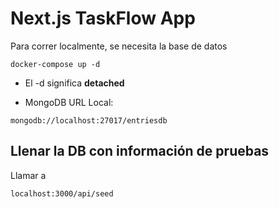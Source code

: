 # Next.js TaskFlow App

Para correr localmente, se necesita la base de datos

```
docker-compose up -d
```

- El -d significa **detached**

* MongoDB URL Local:

```
mongodb://localhost:27017/entriesdb
```

## Llenar la DB con información de pruebas

Llamar a

```
localhost:3000/api/seed
```
